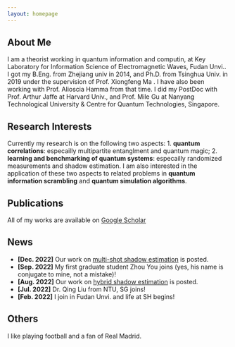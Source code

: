 ```yaml
---
layout: homepage
---
```


## About Me

I am a theorist working in quantum information and computin, at Key Laboratory for Information Science of Electromagnetic Waves, Fudan Unvi.. I got my B.Eng. from Zhejiang univ in 2014, and Ph.D. from Tsinghua Univ. in 2019 under the supervision of Prof. Xiongfeng Ma . I have also been working with Prof. Alioscia Hamma from that time. I did my PostDoc with Prof. Arthur Jaffe at Harvard Univ., and Prof. Mile Gu at Nanyang Technological University & Centre for Quantum Technologies, Singapore.

## Research Interests
Currently my research is on the following two aspects: 1. **quantum correlations**: especailly multipartite entanglment and quantum magic; 2. **learning and benchmarking of quantum systems**: especailly randomized measurements and shadow estimation. I am also interested in the application of these two aspects to related problems in **quantum information scrambling** and **quantum simulation algorithms**. 

## Publications

All of my works are available on [Google Scholar](https://scholar.google.com/citations?view_op=list_works&hl=en&hl=en&user=oQ_tbtYAAAAJ&sortby=pubdate)

## News
- **[Dec. 2022]** Our work on [multi-shot shadow estimation](https://arxiv.org/abs/2212.11068.pdf) is posted.
- **[Sep. 2022]** My first graduate student Zhou You joins (yes, his name is conjugate to mine, not a mistake)!
- **[Aug. 2022]** Our work on [hybrid shadow estimation](https://arxiv.org/abs/2208.08416) is posted.
- **[Jul. 2022]** Dr. Qing Liu from NTU, SG joins!
- **[Feb. 2022]** I join in Fudan Unvi. and life at SH begins!


## Others
I like playing football and a fan of Real Madrid.
